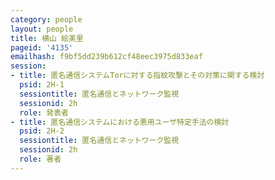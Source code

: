 ```yaml
---
category: people
layout: people
title: 横山 絵美里
pageid: '4135'
emailhash: f9bf5dd239b612cf48eec3975d833eaf
session:
- title: 匿名通信システムTorに対する指紋攻撃とその対策に関する検討
  psid: 2H-1
  sessiontitle: 匿名通信とネットワーク監視
  sessionid: 2h
  role: 発表者
- title: 匿名通信システムにおける悪用ユーザ特定手法の検討
  psid: 2H-2
  sessiontitle: 匿名通信とネットワーク監視
  sessionid: 2h
  role: 著者
---
```

